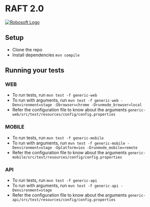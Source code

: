 # RAFT 2.0

<a href="https://www.robosoftin.com/">![Robosoft Logo](https://www.robosoftin.com/assets/img/trademarks/rst_long_logo.jpg)</a>

## Setup

* Clone the repo
* Install dependencies `mvn compile`

## Running your tests

### WEB
- To run tests, run `mvn test -f generic-web`
- To run with arguments, run `mvn test -f generic-web -Denvironment=stage -Dbrowser=chrome -Drunmode_browser=local`
- Refer the configuration file to know about the arguments `generic-web/src/test/resources/config/config.properties`

### MOBILE
- To run tests, run `mvn test -f generic-mobile`
- To run with arguments, run `mvn test -f generic-mobile -Denvironment=stage -Dplatform=ios -Drunmode_mobile=remote`
- Refer the configuration file to know about the arguments `generic-mobile/src/test/resources/config/config.properties`

### API
- To run tests, run `mvn test -f generic-api`
- To run with arguments, run `mvn test -f generic-api -Denvironment=stage`
- Refer the configuration file to know about the arguments `generic-api/src/test/resources/config/config.properties`



